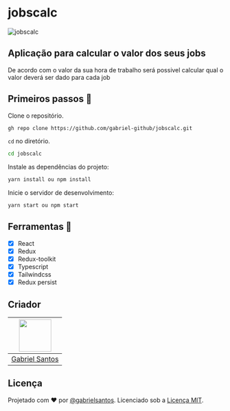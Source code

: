 # jobscalc

![jobscalc](https://user-images.githubusercontent.com/51973430/179020048-f3de081e-d327-4af2-80bf-2f70501df0ab.png)


## Aplicação para calcular o valor dos seus jobs 
   De acordo com o valor da sua hora de trabalho
   será possivel calcular qual o valor deverá ser
   dado para cada job


## Primeiros passos 🏁

Clone o repositório.

```sh
gh repo clone https://github.com/gabriel-github/jobscalc.git
```

`cd` no diretório.

```sh
cd jobscalc
```

Instale as dependências do projeto:

```sh
yarn install ou npm install
```

Inicie o servidor de desenvolvimento:

```sh
yarn start ou npm start
```

## Ferramentas 🧰
- [x] React
- [x] Redux
- [x] Redux-toolkit
- [x] Typescript
- [x] Tailwindcss
- [x] Redux persist

## Criador


| [<img src="https://user-images.githubusercontent.com/51973430/179022043-26c96d85-2752-4b84-a896-dcff97ed7249.png" width="75px;"/>](https://github.com/gabriel-github) |
| :-----------------------------------------------------------------------------------------------------------------------------------------------------------------: |
|                                                          [Gabriel Santos](https://github.com/gabriel-github)                                                          |

## Licença

Projetado com ♥ por [@gabrielsantos](https://www.instagram.com/gabrielferrsantos201/). Licenciado sob a [Licença MIT](licença).
